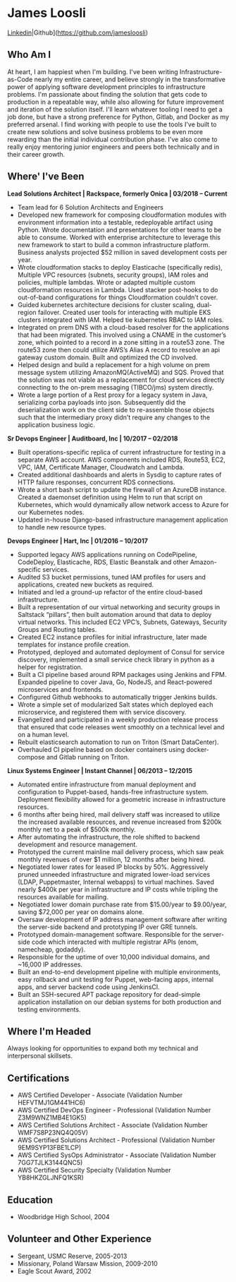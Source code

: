 # James Loosli

[Linkedin](https://www.linkedin.com/in/jamesloosli/)|Github](https://github.com/jamesloosli)

## Who Am I

At heart, I am happiest when I'm building. I've been writing Infrastructure-as-Code nearly my entire career, and believe strongly in the transformative power of applying software development principles to infrastructure problems. I'm passionate about finding the solution that gets code to production in a repeatable way, while also allowing for future improvement and iteration of the solution itself. I'll learn whatever tooling I need to get a job done, but have a strong preference for Python, Gitlab, and Docker as my preferred arsenal. I find working with people to use the tools I've built to create new solutions and solve business problems to be even more rewarding than the initial individual contribution phase. I've also come to really enjoy mentoring junior engineers and peers both technically and in their career growth.

## Where' I've Been
                          
**Lead Solutions Architect | Rackspace, formerly Onica | 03/2018 – Current**
  * Team lead for 6 Solution Architects and Engineers
  * Developed new framework for composing cloudformation modules with environment information into a testable, redeployable artifact using Python. Wrote documentation and presentations for other teams to be able to consume. Worked with enterprise architecture to leverage this new framework to start to build a common infrastructure platform. Business analysts projected $52 million in saved development costs per year.
  * Wrote cloudformation stacks to deploy Elasticache (specifically redis), Multiple VPC resources (subnets, security groups), IAM roles and policies, multiple lambdas. Wrote or adapted multiple custom cloudformation resources in Lambda. Used stacker post-hooks to do out-of-band configurations for things Cloudformation couldn’t cover.
  * Guided kubernetes architecture decisions for cluster scaling, dual-region failover. Created user tools for interacting with multiple EKS clusters integrated with IAM. Helped tie kubernetes RBAC to IAM roles.
  * Integrated on prem DNS with a cloud-based resolver for the applications that had been migrated. This involved using a CNAME in the customer’s zone, which pointed to a record in a zone sitting in a route53 zone. The route53 zone then could utilize AWS’s Alias A record to resolve an api gateway custom domain. Built and optimized the CD involved.
  * Helped design and build a replacement for a high volume on prem message system utilizing AmazonMQ(ActiveMQ) and SQS. Proved that the solution was not viable as a replacement for cloud services directly connecting to the on-prem messaging (TIBCO/jms) system directly.
  * Wrote a large portion of a Rest proxy for a legacy system in Java, serializing corba payloads into json. Subsequently did the deserialization work on the client side to re-assemble those objects such that the intermediary proxy didn’t require any changes to the application business logic.
                                
**Sr Devops Engineer | Auditboard, Inc | 10/2017 – 02/2018**
  * Built operations-specific replica of current infrastructure for testing in a separate AWS account. AWS components included RDS, Route53, EC2, VPC, IAM, Certificate Manager, Cloudwatch and Lambda.
  * Created additional dashboards and alerts in Sysdig to capture rates of HTTP failure responses, concurrent RDS connections.
  * Wrote a short bash script to update the firewall of an AzureDB instance. Created a daemonset definition using Helm to run that script on Kubernetes, which would dynamically allow network access to Azure for our Kubernetes nodes.
  * Updated in-house Django-based infrastructure management application to handle new resource types.
                                
**Devops Engineer | Hart, Inc | 01/2016 – 10/2017**
  * Supported legacy AWS applications running on CodePipeline, CodeDeploy, Elasticache, RDS, Elastic Beanstalk and other Amazon-specific services.
  * Audited S3 bucket permissions, tuned IAM profiles for users and applications, created new buckets as required. 
  * Initiated and led a ground-up refactor of the entire cloud-based infrastructure.
  * Built a representation of our virtual networking and security groups in Saltstack “pillars”, then built automation around that data to deploy virtual networks. This included EC2 VPC’s, Subnets, Gateways, Security Groups and Routing tables.
  * Created EC2 instance profiles for initial infrastructure, later made templates for instance profile creation.
  * Prototyped, deployed and automated deployment of Consul for service discovery, implemented a small service check library in python as a helper for registration.
  * Built a CI pipeline based around RPM packages using Jenkins and FPM. Expanded pipeline to cover Java, Go, NodeJS, and React-powered microservices and frontends.
  * Configured Github webhooks to automatically trigger Jenkins builds. 
  * Wrote a simple set of modularized Salt states which deployed each microservice, and registered them with service discovery.
  * Evangelized and participated in a weekly production release process that ensured that code releases went smoothly on a technical level and on a human level.
  * Rebuilt elasticsearch automation to run on Triton (Smart DataCenter).
  * Overhauled CI pipeline based on docker containers using docker-compose and Gitlab running on Triton.
                                 
**Linux Systems Engineer | Instant Channel | 06/2013 – 12/2015**
  * Automated entire infrastructure from manual deployment and configuration to Puppet-based, hands-free infrastructure system. Deployment flexibility allowed for a geometric increase in infrastructure resources.
  * 6 months after being hired, mail delivery staff was increased to utilize the increased available resources, and revenue increased from $200k monthly net to a peak of $500k monthly.
  * After automating the infrastructure, the role shifted to backend development and resource management.
  * Prototyped the current mainline mail delivery process, which saw peak monthly revenues of over $1 million, 12 months after being hired.
  * Negotiated lower rates for leased IP blocks by 50%. Aggressively pruned unneeded infrastructure and migrated lower-load services (LDAP, Puppetmaster, Internal webapps) to virtual machines. Saved nearly $400k per year in infrastructure and IP costs while tripling the resources available for mailing.
  * Negotiated lower domain purchase rate from $15.00/year to $9.00/year, saving $72,000 per year on domains alone.
  * Oversaw development of IP address management software after writing the server-side backend and prototyping IP over GRE tunnels.
  * Prototyped domain-management software. Responsible for the server-side code which interacted with multiple registrar APIs (enom, namecheap, godaddy).
  * Responsible for the uptime of over 10,000 individual domains, and ~16,000 IP addresses.
  * Built an end-to-end development pipeline with multiple environments, easy rollback and unit testing for Puppet, web-facing apps, internal apps, and server backend code using JenkinsCI. 
  * Built an SSH-secured APT package repository for dead-simple application installation on our debian systems for both production and testing environments.

## Where I'm Headed

Always looking for opportunities to expand both my technical and interpersonal skillsets.  

## Certifications
  * AWS Certified Developer - Associate (Validation Number HEFVTMJ1GM441HC6)
  * AWS Certified DevOps Engineer - Professional (Validation Number Z3M9WNZ1MB4E1GK5)
  * AWS Certified Solutions Architect - Associate (Validation Number WMF7S8P23NQ4Q05V)
  * AWS Certified Solutions Architect - Professional (Validation Number 9EM9SYP13FBE1LCP)
  * AWS Certified SysOps Administrator - Associate (Validation Number 7GG7TJLK3144QNC5)
  * AWS Certified Security Specialty (Validation Number YB8HKZGLJNFQ1KSR)

## Education
  * Woodbridge High School, 2004

## Volunteer and Other Experience
  * Sergeant, USMC Reserve, 2005-2013
  * Missionary, Poland Warsaw Mission, 2009-2010
  * Eagle Scout Award, 2002
